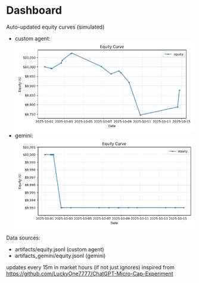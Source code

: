 # Dashboard

Auto-updated equity curves (simulated)

- custom agent: ![Equity Curve](artifacts/equity.png?v=031f3ad)
- gemini: ![Equity Curve (Gemini)](artifacts_gemini/equity.png?v=031f3ad)

Data sources:
- artifacts/equity.jsonl (custom agent)
- artifacts_gemini/equity.jsonl (gemini)

updates every 15m in market hours (if not just ignores)
inspired from https://github.com/LuckyOne7777/ChatGPT-Micro-Cap-Experiment